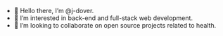 - 👋 Hello there, I’m @j-dover.
- 👀 I’m interested in back-end and full-stack web development.
- 💞️ I’m looking to collaborate on open source projects related to health.
<!--- -🌱 I’m currently learning ... -->
<!-- - 📫 How to reach me ... -->

<!---
j-dover/j-dover is a ✨ special ✨ repository because its `README.md` (this file) appears on your GitHub profile.
You can click the Preview link to take a look at your changes.
--->
